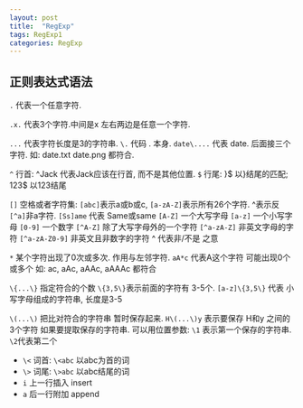 ```yaml
---
layout: post
title:  "RegExp"
tags: RegExp1
categories: RegExp
---
```


## 正则表达式语法

`.` 代表一个任意字符.

`.x.` 代表3个字符.中间是x 左右两边是任意一个字符.

`...` 代表字符长度是3的字符串.
`\.` 代码 . 本身.
`date\....` 代表 date. 后面接三个字符.   如: date.txt date.png 都符合.


`^`  行首:  ^Jack  代表Jack应该在行首, 而不是其他位置.
`$`  行尾:  }$ 以}结尾的匹配; 123$ 以123结尾


`[]` 空格或者字符集:  `[abc]`表示a或b或c, `[a-zA-Z]`表示所有26个字符. ^表示反 `[^a]`非a字符.
`[Ss]ame`     代表 Same或same
`[A-Z]`        一个大写字母
`[a-z]`        一个小写字母
`[0-9]`        一个数字
`[^A-Z]`       除了大写字母外的一个字符
`[^a-zA-Z]`    非英文字母的字符
`[^a-zA-Z0-9]` 非英文且非数字的字符
^ 代表非/不是 之意


`*`  某个字符出现了0次或多次. 作用与左邻字符.
`aA*c` 代表A这个字符 可能出现0个或多个 如: ac, aAc, aAAc, aAAAc 都符合



`\{...\}` 指定符合的个数
`\{3,5\}`表示前面的字符有 3-5个.
`[a-z]\{3,5\}` 代表 小写字母组成的字符串, 长度是3-5


`\(...\)` 把比对符合的字符串 暂时保存起来.
`H\(...\)y` 表示要保存 H和y 之间的3个字符
如果要提取保存的字符串. 可以用位置参数: `\1` 表示第一个保存的字符串. `\2`代表第二个









- `\<` 词首:  `\<abc` 以abc为首的词
- `\>` 词尾:  `\>abc` 以abc结尾的词
- `i`  上一行插入 insert
- `a`  后一行附加 append 